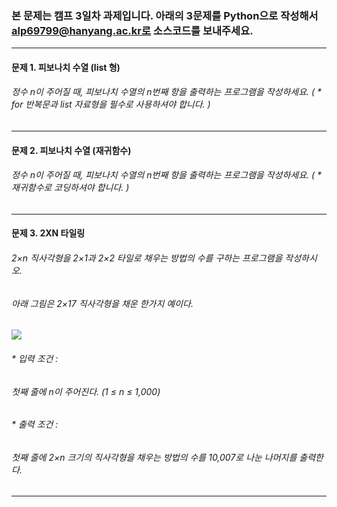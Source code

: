 ### 본 문제는 캠프 3일차 과제입니다. 아래의 3문제를 Python으로 작성해서 alp69799@hanyang.ac.kr로 소스코드를 보내주세요.
---------------------------------------------------

#### 문제 1. 피보나치 수열 (list 형)

###### 정수 n이 주어질 때, 피보나치 수열의 n번째 항을 출력하는 프로그램을 작성하세요. ( * for 반복문과 list 자료형을 필수로 사용하셔야 합니다. )
---------------------------------------------------
#### 문제 2. 피보나치 수열 (재귀함수)

###### 정수 n이 주어질 때, 피보나치 수열의 n번째 항을 출력하는 프로그램을 작성하세요. ( * 재귀함수로 코딩하셔야 합니다. )
---------------------------------------------------
#### 문제 3. 2XN 타일링

###### 2×n 직사각형을 2×1과 2×2 타일로 채우는 방법의 수를 구하는 프로그램을 작성하시오.

###### 아래 그림은 2×17 직사각형을 채운 한가지 예이다.


<img src='https://onlinejudgeimages.s3-ap-northeast-1.amazonaws.com/upload/images/t2n2122.gif'>

###### * 입력 조건 : 
###### 첫째 줄에 n이 주어진다. (1 ≤ n ≤ 1,000)

###### * 출력 조건 : 
###### 첫째 줄에 2×n 크기의 직사각형을 채우는 방법의 수를 10,007로 나눈 나머지를 출력한다.
---------------------------------------------------
